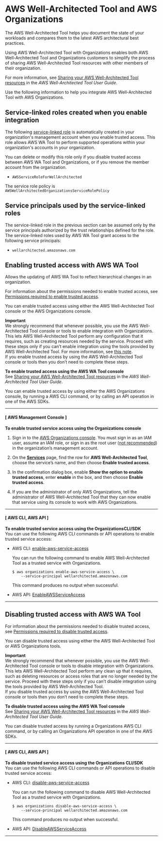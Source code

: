 # AWS Well\-Architected Tool and AWS Organizations<a name="services-that-can-integrate-wat"></a>

The AWS Well\-Architected Tool helps you document the state of your workloads and compares them to the latest AWS architectural best practices\.

Using AWS Well\-Architected Tool with Organizations enables both AWS Well\-Architected Tool and Organizations customers to simplify the process of sharing AWS Well\-Architected Tool resources with other members of their organization\.

For more information, see [Sharing your AWS Well\-Architected Tool resources](https://docs.aws.amazon.com/wellarchitected/latest/userguide/sharing.html) in the *AWS Well\-Architected Tool User Guide*\.

Use the following information to help you integrate AWS Well\-Architected Tool with AWS Organizations\.



## Service\-linked roles created when you enable integration<a name="integrate-enable-slr-wat"></a>

The following [service\-linked role](https://docs.aws.amazon.com/IAM/latest/UserGuide/using-service-linked-roles.html) is automatically created in your organization's management account when you enable trusted access\. This role allows AWS WA Tool to perform supported operations within your organization's accounts in your organization\.

You can delete or modify this role only if you disable trusted access between AWS WA Tool and Organizations, or if you remove the member account from the organization\.
+ `AWSServiceRoleForWellArchitected`

The service role policy is `AWSWellArchitectedOrganizationsServiceRolePolicy`

## Service principals used by the service\-linked roles<a name="integrate-enable-svcprin-wat"></a>

The service\-linked role in the previous section can be assumed only by the service principals authorized by the trust relationships defined for the role\. The service\-linked roles used by AWS WA Tool grant access to the following service principals:
+ `wellarchitected.amazonaws.com`

## Enabling trusted access with AWS WA Tool<a name="integrate-enable-ta-wat"></a>

Allows the updating of AWS WA Tool to reflect hierarchical changes in an organization\.

For information about the permissions needed to enable trusted access, see [Permissions required to enable trusted access](orgs_integrate_services.md#orgs_trusted_access_perms)\.

You can enable trusted access using either the AWS Well\-Architected Tool console or the AWS Organizations console\.

**Important**  
We strongly recommend that whenever possible, you use the AWS Well\-Architected Tool console or tools to enable integration with Organizations\. This lets AWS Well\-Architected Tool perform any configuration that it requires, such as creating resources needed by the service\. Proceed with these steps only if you can’t enable integration using the tools provided by AWS Well\-Architected Tool\. For more information, see [this note](orgs_integrate_services.md#important-note-about-integration)\.   
If you enable trusted access by using the AWS Well\-Architected Tool console or tools then you don’t need to complete these steps\.

**To enable trusted access using the AWS WA Tool console**  
See [Sharing your AWS Well\-Architected Tool resources](https://docs.aws.amazon.com/wellarchitected/latest/userguide/sharing.html) in the *AWS Well\-Architected Tool User Guide*\.

You can enable trusted access by using either the AWS Organizations console, by running a AWS CLI command, or by calling an API operation in one of the AWS SDKs\.

------
#### [ AWS Management Console ]

**To enable trusted service access using the Organizations console**

1. Sign in to the [AWS Organizations console](https://console.aws.amazon.com/organizations/v2)\. You must sign in as an IAM user, assume an IAM role, or sign in as the root user \([not recommended](https://docs.aws.amazon.com/IAM/latest/UserGuide/best-practices.html#lock-away-credentials)\) in the organization’s management account\.

1. On the **[Services](https://console.aws.amazon.com/organizations/v2/home/services)** page, find the row for **AWS Well\-Architected Tool**, choose the service’s name, and then choose **Enable trusted access**\.

1. In the confirmation dialog box, enable **Show the option to enable trusted access**, enter **enable** in the box, and then choose **Enable trusted access**\.

1. If you are the administrator of only AWS Organizations, tell the administrator of AWS Well\-Architected Tool that they can now enable that service using its console to work with AWS Organizations\.

------
#### [ AWS CLI, AWS API ]

**To enable trusted service access using the OrganizationsCLI/SDK**  
You can use the following AWS CLI commands or API operations to enable trusted service access:
+ AWS CLI: [enable\-aws\-service\-access](https://docs.aws.amazon.com/cli/latest/reference/organizations/enable-aws-service-access.html)

  You can run the following command to enable AWS Well\-Architected Tool as a trusted service with Organizations\.

  ```
  $ aws organizations enable-aws-service-access \ 
      --service-principal wellarchitected.amazonaws.com
  ```

  This command produces no output when successful\.
+ AWS API: [EnableAWSServiceAccess](https://docs.aws.amazon.com/organizations/latest/APIReference/API_EnableAWSServiceAccess.html)

------

## Disabling trusted access with AWS WA Tool<a name="integrate-disable-ta-wat"></a>

For information about the permissions needed to disable trusted access, see [Permissions required to disable trusted access](orgs_integrate_services.md#orgs_trusted_access_disable_perms)\.

You can disable trusted access using either the AWS Well\-Architected Tool or AWS Organizations tools\.

**Important**  
We strongly recommend that whenever possible, you use the AWS Well\-Architected Tool console or tools to disable integration with Organizations\. This lets AWS Well\-Architected Tool perform any clean up that it requires, such as deleting resources or access roles that are no longer needed by the service\. Proceed with these steps only if you can’t disable integration using the tools provided by AWS Well\-Architected Tool\.  
If you disable trusted access by using the AWS Well\-Architected Tool console or tools then you don’t need to complete these steps\.

**To disable trusted access using the AWS WA Tool console**  
See [Sharing your AWS Well\-Architected Tool resources](https://docs.aws.amazon.com/wellarchitected/latest/userguide/sharing.html) in the *AWS Well\-Architected Tool User Guide*\.

You can disable trusted access by running a Organizations AWS CLI command, or by calling an Organizations API operation in one of the AWS SDKs\.

------
#### [ AWS CLI, AWS API ]

**To disable trusted service access using the Organizations CLI/SDK**  
You can use the following AWS CLI commands or API operations to disable trusted service access:
+ AWS CLI: [disable\-aws\-service\-access](https://docs.aws.amazon.com/cli/latest/reference/organizations/disable-aws-service-access.html)

  You can run the following command to disable AWS Well\-Architected Tool as a trusted service with Organizations\.

  ```
  $ aws organizations disable-aws-service-access \
      --service-principal wellarchitected.amazonaws.com
  ```

  This command produces no output when successful\.
+ AWS API: [DisableAWSServiceAccess](https://docs.aws.amazon.com/organizations/latest/APIReference/API_DisableAWSServiceAccess.html)

------
